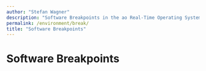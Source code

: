 ```yaml
---
author: "Stefan Wagner"
description: "Software Breakpoints in the ao Real-Time Operating System (RTOS)."
permalink: /environment/break/
title: "Software Breakpoints"
---
```


# Software Breakpoints
